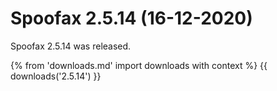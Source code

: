 # Spoofax 2.5.14 (16-12-2020)

Spoofax 2.5.14 was released.

{% from 'downloads.md' import downloads with context %}
{{ downloads('2.5.14') }}
